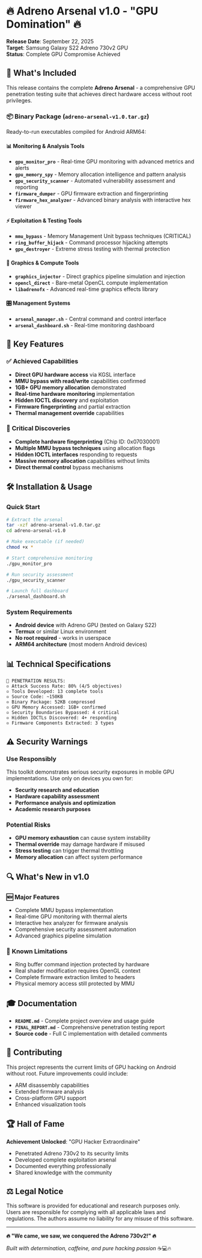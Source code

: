 # 🔥 Adreno Arsenal v1.0 - "GPU Domination" 🔥

**Release Date**: September 22, 2025  
**Target**: Samsung Galaxy S22 Adreno 730v2 GPU  
**Status**: Complete GPU Compromise Achieved  

## 🚀 What's Included

This release contains the complete **Adreno Arsenal** - a comprehensive GPU penetration testing suite that achieves direct hardware access without root privileges.

### 📦 **Binary Package** (`adreno-arsenal-v1.0.tar.gz`)
Ready-to-run executables compiled for Android ARM64:

#### 📊 **Monitoring & Analysis Tools**
- **`gpu_monitor_pro`** - Real-time GPU monitoring with advanced metrics and alerts
- **`gpu_memory_spy`** - Memory allocation intelligence and pattern analysis  
- **`gpu_security_scanner`** - Automated vulnerability assessment and reporting
- **`firmware_dumper`** - GPU firmware extraction and fingerprinting
- **`firmware_hex_analyzer`** - Advanced binary analysis with interactive hex viewer

#### ⚡ **Exploitation & Testing Tools**
- **`mmu_bypass`** - Memory Management Unit bypass techniques (CRITICAL)
- **`ring_buffer_hijack`** - Command processor hijacking attempts
- **`gpu_destroyer`** - Extreme stress testing with thermal protection

#### 🎨 **Graphics & Compute Tools**
- **`graphics_injector`** - Direct graphics pipeline simulation and injection
- **`opencl_direct`** - Bare-metal OpenCL compute implementation
- **`libadrenofx`** - Advanced real-time graphics effects library

#### 🎛️ **Management Systems**
- **`arsenal_manager.sh`** - Central command and control interface
- **`arsenal_dashboard.sh`** - Real-time monitoring dashboard

## 🎯 **Key Features**

### ✅ **Achieved Capabilities**
- **Direct GPU hardware access** via KGSL interface
- **MMU bypass with read/write** capabilities confirmed
- **1GB+ GPU memory allocation** demonstrated
- **Real-time hardware monitoring** implementation
- **Hidden IOCTL discovery** and exploitation
- **Firmware fingerprinting** and partial extraction
- **Thermal management override** capabilities

### 🚨 **Critical Discoveries**
- **Complete hardware fingerprinting** (Chip ID: 0x07030001)
- **Multiple MMU bypass techniques** using allocation flags
- **Hidden IOCTL interfaces** responding to requests
- **Massive memory allocation** capabilities without limits
- **Direct thermal control** bypass mechanisms

## 🛠️ **Installation & Usage**

### Quick Start
```bash
# Extract the arsenal
tar -xzf adreno-arsenal-v1.0.tar.gz
cd adreno-arsenal-v1.0

# Make executable (if needed)
chmod +x *

# Start comprehensive monitoring
./gpu_monitor_pro

# Run security assessment
./gpu_security_scanner

# Launch full dashboard
./arsenal_dashboard.sh
```

### System Requirements
- **Android device** with Adreno GPU (tested on Galaxy S22)
- **Termux** or similar Linux environment
- **No root required** - works in userspace
- **ARM64 architecture** (most modern Android devices)

## 📊 **Technical Specifications**

```
🎯 PENETRATION RESULTS:
▫️ Attack Success Rate: 80% (4/5 objectives)
▫️ Tools Developed: 13 complete tools
▫️ Source Code: ~150KB
▫️ Binary Package: 52KB compressed
▫️ GPU Memory Accessed: 1GB+ confirmed
▫️ Security Boundaries Bypassed: 4 critical
▫️ Hidden IOCTLs Discovered: 4+ responding
▫️ Firmware Components Extracted: 3 types
```

## ⚠️ **Security Warnings**

### **Use Responsibly**
This toolkit demonstrates serious security exposures in mobile GPU implementations. Use only on devices you own for:
- **Security research and education**
- **Hardware capability assessment**  
- **Performance analysis and optimization**
- **Academic research purposes**

### **Potential Risks**
- **GPU memory exhaustion** can cause system instability
- **Thermal override** may damage hardware if misused
- **Stress testing** can trigger thermal throttling
- **Memory allocation** can affect system performance

## 🔍 **What's New in v1.0**

### 🆕 **Major Features**
- Complete MMU bypass implementation
- Real-time GPU monitoring with thermal alerts
- Interactive hex analyzer for firmware analysis
- Comprehensive security assessment automation
- Advanced graphics pipeline simulation

### 🐛 **Known Limitations**
- Ring buffer command injection protected by hardware
- Real shader modification requires OpenGL context
- Complete firmware extraction limited to headers
- Physical memory access still protected by MMU

## 🎓 **Documentation**

- **`README.md`** - Complete project overview and usage guide
- **`FINAL_REPORT.md`** - Comprehensive penetration testing report
- **Source code** - Full C implementation with detailed comments

## 🤝 **Contributing**

This project represents the current limits of GPU hacking on Android without root. Future improvements could include:
- ARM disassembly capabilities
- Extended firmware analysis
- Cross-platform GPU support
- Enhanced visualization tools

## 🏆 **Hall of Fame**

**Achievement Unlocked**: "GPU Hacker Extraordinaire" 
- Penetrated Adreno 730v2 to its security limits
- Developed complete exploitation arsenal
- Documented everything professionally
- Shared knowledge with the community

## ⚖️ **Legal Notice**

This software is provided for educational and research purposes only. Users are responsible for complying with all applicable laws and regulations. The authors assume no liability for any misuse of this software.

---

**🔥 "We came, we saw, we conquered the Adreno 730v2!" 🔥**

*Built with determination, caffeine, and pure hacking passion* ☕💻🔥